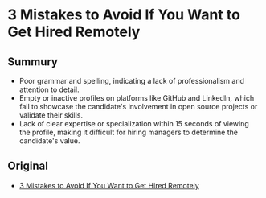 # 3 Mistakes to Avoid If You Want to Get Hired Remotely

## Summury

- Poor grammar and spelling, indicating a lack of professionalism and attention to detail.
- Empty or inactive profiles on platforms like GitHub and LinkedIn, which fail to showcase the candidate's involvement in open source projects or validate their skills.
- Lack of clear expertise or specialization within 15 seconds of viewing the profile, making it difficult for hiring managers to determine the candidate's value.

## Original

- [3 Mistakes to Avoid If You Want to Get Hired Remotely](https://x-team.com/blog/mistakes-remote-developers/)
